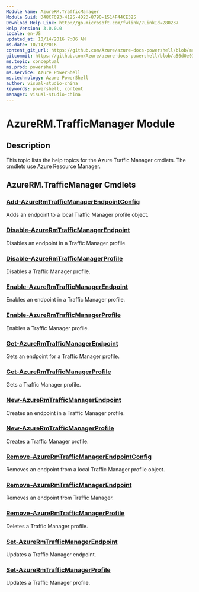 ```yaml
---
Module Name: AzureRM.TrafficManager
Module Guid: D48CF693-4125-4D2D-8790-1514F44CE325
Download Help Link: http://go.microsoft.com/fwlink/?LinkId=280237
Help Version: 3.0.0.0
Locale: en-US
updated_at: 10/14/2016 7:06 AM
ms.date: 10/14/2016
content_git_url: https://github.com/Azure/azure-docs-powershell/blob/master/azureps-cmdlets-docs/ResourceManager/AzureRM.TrafficManager/v2.0/CmdletMDs/AzureRM.TrafficManager.md
gitcommit: https://github.com/Azure/azure-docs-powershell/blob/a56d0e01e65c2c33aa2af13dd29addc94ead6e88/azureps-cmdlets-docs/ResourceManager/AzureRM.TrafficManager/v2.0/CmdletMDs/AzureRM.TrafficManager.md
ms.topic: conceptual
ms.prod: powershell
ms.service: Azure PowerShell
ms.technology: Azure PowerShell
author: visual-studio-china
keywords: powershell, content
manager: visual-studio-china
---
```


# AzureRM.TrafficManager Module
## Description
This topic lists the help topics for the Azure Traffic Manager cmdlets. The cmdlets use Azure Resource Manager.

## AzureRM.TrafficManager Cmdlets
### [Add-AzureRmTrafficManagerEndpointConfig](Add-AzureRmTrafficManagerEndpointConfig.md)
Adds an endpoint to a local Traffic Manager profile object.


### [Disable-AzureRmTrafficManagerEndpoint](Disable-AzureRmTrafficManagerEndpoint.md)
Disables an endpoint in a Traffic Manager profile.


### [Disable-AzureRmTrafficManagerProfile](Disable-AzureRmTrafficManagerProfile.md)
Disables a Traffic Manager profile.


### [Enable-AzureRmTrafficManagerEndpoint](Enable-AzureRmTrafficManagerEndpoint.md)
Enables an endpoint in a Traffic Manager profile.


### [Enable-AzureRmTrafficManagerProfile](Enable-AzureRmTrafficManagerProfile.md)
Enables a Traffic Manager profile.


### [Get-AzureRmTrafficManagerEndpoint](Get-AzureRmTrafficManagerEndpoint.md)
Gets an endpoint for a Traffic Manager profile.


### [Get-AzureRmTrafficManagerProfile](Get-AzureRmTrafficManagerProfile.md)
Gets a Traffic Manager profile.


### [New-AzureRmTrafficManagerEndpoint](New-AzureRmTrafficManagerEndpoint.md)
Creates an endpoint in a Traffic Manager profile.


### [New-AzureRmTrafficManagerProfile](New-AzureRmTrafficManagerProfile.md)
Creates a Traffic Manager profile.


### [Remove-AzureRmTrafficManagerEndpointConfig](Remove-AzureRmTrafficManagerEndpointConfig.md)
Removes an endpoint from a local Traffic Manager profile object.


### [Remove-AzureRmTrafficManagerEndpoint](Remove-AzureRmTrafficManagerEndpoint.md)
Removes an endpoint from Traffic Manager.


### [Remove-AzureRmTrafficManagerProfile](Remove-AzureRmTrafficManagerProfile.md)
Deletes a Traffic Manager profile.


### [Set-AzureRmTrafficManagerEndpoint](Set-AzureRmTrafficManagerEndpoint.md)
Updates a Traffic Manager endpoint.


### [Set-AzureRmTrafficManagerProfile](Set-AzureRmTrafficManagerProfile.md)
Updates a Traffic Manager profile.



